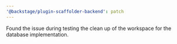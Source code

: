 ```yaml
---
'@backstage/plugin-scaffolder-backend': patch
---
```


Found the issue during testing the clean up of the workspace for the database implementation.
